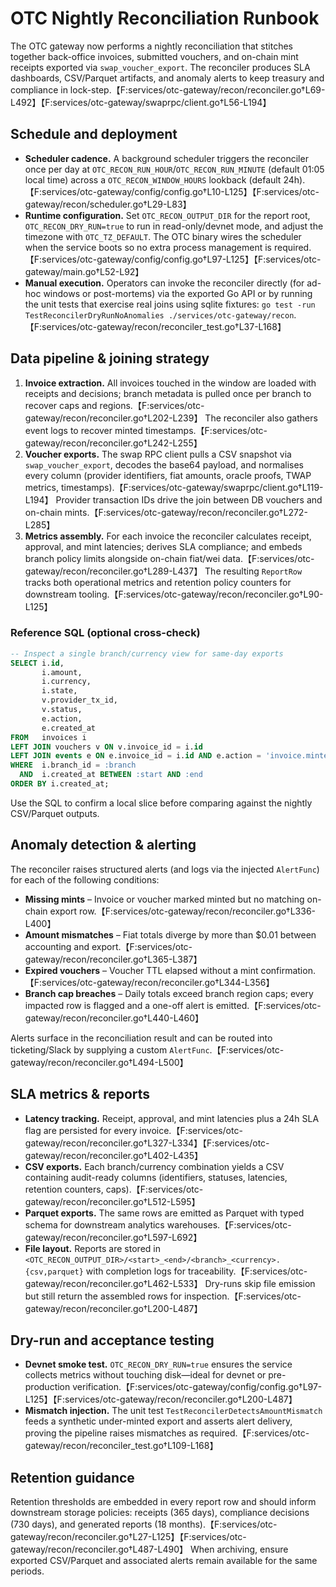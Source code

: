 # OTC Nightly Reconciliation Runbook

The OTC gateway now performs a nightly reconciliation that stitches together back-office invoices, submitted vouchers, and on-chain mint receipts exported via `swap_voucher_export`. The reconciler produces SLA dashboards, CSV/Parquet artifacts, and anomaly alerts to keep treasury and compliance in lock-step.【F:services/otc-gateway/recon/reconciler.go†L69-L492】【F:services/otc-gateway/swaprpc/client.go†L56-L194】

## Schedule and deployment

* **Scheduler cadence.** A background scheduler triggers the reconciler once per day at `OTC_RECON_RUN_HOUR`/`OTC_RECON_RUN_MINUTE` (default 01:05 local time) across a `OTC_RECON_WINDOW_HOURS` lookback (default 24h).【F:services/otc-gateway/config/config.go†L10-L125】【F:services/otc-gateway/recon/scheduler.go†L29-L83】
* **Runtime configuration.** Set `OTC_RECON_OUTPUT_DIR` for the report root, `OTC_RECON_DRY_RUN=true` to run in read-only/devnet mode, and adjust the timezone with `OTC_TZ_DEFAULT`. The OTC binary wires the scheduler when the service boots so no extra process management is required.【F:services/otc-gateway/config/config.go†L97-L125】【F:services/otc-gateway/main.go†L52-L92】
* **Manual execution.** Operators can invoke the reconciler directly (for ad-hoc windows or post-mortems) via the exported Go API or by running the unit tests that exercise real joins using sqlite fixtures: `go test -run TestReconcilerDryRunNoAnomalies ./services/otc-gateway/recon`.【F:services/otc-gateway/recon/reconciler_test.go†L37-L168】

## Data pipeline & joining strategy

1. **Invoice extraction.** All invoices touched in the window are loaded with receipts and decisions; branch metadata is pulled once per branch to recover caps and regions.【F:services/otc-gateway/recon/reconciler.go†L202-L239】  The reconciler also gathers event logs to recover minted timestamps.【F:services/otc-gateway/recon/reconciler.go†L242-L255】
2. **Voucher exports.** The swap RPC client pulls a CSV snapshot via `swap_voucher_export`, decodes the base64 payload, and normalises every column (provider identifiers, fiat amounts, oracle proofs, TWAP metrics, timestamps).【F:services/otc-gateway/swaprpc/client.go†L119-L194】  Provider transaction IDs drive the join between DB vouchers and on-chain mints.【F:services/otc-gateway/recon/reconciler.go†L272-L285】
3. **Metrics assembly.** For each invoice the reconciler calculates receipt, approval, and mint latencies; derives SLA compliance; and embeds branch policy limits alongside on-chain fiat/wei data.【F:services/otc-gateway/recon/reconciler.go†L289-L437】  The resulting `ReportRow` tracks both operational metrics and retention policy counters for downstream tooling.【F:services/otc-gateway/recon/reconciler.go†L90-L125】

### Reference SQL (optional cross-check)

```sql
-- Inspect a single branch/currency view for same-day exports
SELECT i.id,
       i.amount,
       i.currency,
       i.state,
       v.provider_tx_id,
       v.status,
       e.action,
       e.created_at
FROM   invoices i
LEFT JOIN vouchers v ON v.invoice_id = i.id
LEFT JOIN events e ON e.invoice_id = i.id AND e.action = 'invoice.minted'
WHERE  i.branch_id = :branch
  AND  i.created_at BETWEEN :start AND :end
ORDER BY i.created_at;
```

Use the SQL to confirm a local slice before comparing against the nightly CSV/Parquet outputs.

## Anomaly detection & alerting

The reconciler raises structured alerts (and logs via the injected `AlertFunc`) for each of the following conditions:

* **Missing mints** – Invoice or voucher marked minted but no matching on-chain export row.【F:services/otc-gateway/recon/reconciler.go†L336-L400】
* **Amount mismatches** – Fiat totals diverge by more than $0.01 between accounting and export.【F:services/otc-gateway/recon/reconciler.go†L365-L387】
* **Expired vouchers** – Voucher TTL elapsed without a mint confirmation.【F:services/otc-gateway/recon/reconciler.go†L344-L356】
* **Branch cap breaches** – Daily totals exceed branch region caps; every impacted row is flagged and a one-off alert is emitted.【F:services/otc-gateway/recon/reconciler.go†L440-L460】

Alerts surface in the reconciliation result and can be routed into ticketing/Slack by supplying a custom `AlertFunc`.【F:services/otc-gateway/recon/reconciler.go†L494-L500】

## SLA metrics & reports

* **Latency tracking.** Receipt, approval, and mint latencies plus a 24h SLA flag are persisted for every invoice.【F:services/otc-gateway/recon/reconciler.go†L327-L334】【F:services/otc-gateway/recon/reconciler.go†L402-L435】
* **CSV exports.** Each branch/currency combination yields a CSV containing audit-ready columns (identifiers, statuses, latencies, retention counters, caps).【F:services/otc-gateway/recon/reconciler.go†L512-L595】
* **Parquet exports.** The same rows are emitted as Parquet with typed schema for downstream analytics warehouses.【F:services/otc-gateway/recon/reconciler.go†L597-L692】
* **File layout.** Reports are stored in `<OTC_RECON_OUTPUT_DIR>/<start>_<end>/<branch>_<currency>.{csv,parquet}` with completion logs for traceability.【F:services/otc-gateway/recon/reconciler.go†L462-L533】  Dry-runs skip file emission but still return the assembled rows for inspection.【F:services/otc-gateway/recon/reconciler.go†L200-L487】

## Dry-run and acceptance testing

* **Devnet smoke test.** `OTC_RECON_DRY_RUN=true` ensures the service collects metrics without touching disk—ideal for devnet or pre-production verification.【F:services/otc-gateway/config/config.go†L97-L125】【F:services/otc-gateway/recon/reconciler.go†L200-L487】
* **Mismatch injection.** The unit test `TestReconcilerDetectsAmountMismatch` feeds a synthetic under-minted export and asserts alert delivery, proving the pipeline raises mismatches as required.【F:services/otc-gateway/recon/reconciler_test.go†L109-L168】

## Retention guidance

Retention thresholds are embedded in every report row and should inform downstream storage policies: receipts (365 days), compliance decisions (730 days), and generated reports (18 months).【F:services/otc-gateway/recon/reconciler.go†L27-L125】【F:services/otc-gateway/recon/reconciler.go†L487-L490】  When archiving, ensure exported CSV/Parquet and associated alerts remain available for the same periods.

